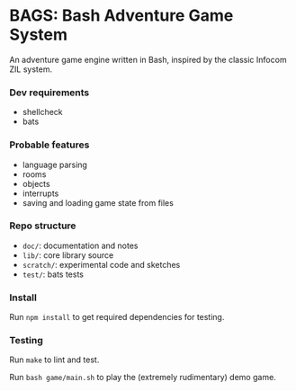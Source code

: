 BAGS: Bash Adventure Game System
================================

An adventure game engine written in Bash, inspired by the classic Infocom ZIL
system.

### Dev requirements

* shellcheck
* bats

### Probable features

* language parsing
* rooms
* objects
* interrupts
* saving and loading game state from files

### Repo structure

* `doc/`: documentation and notes
* `lib/`: core library source
* `scratch/`: experimental code and sketches
* `test/`: bats tests

### Install

Run `npm install` to get required dependencies for testing.

### Testing

Run `make` to lint and test.

Run `bash game/main.sh` to play the (extremely rudimentary) demo game.
